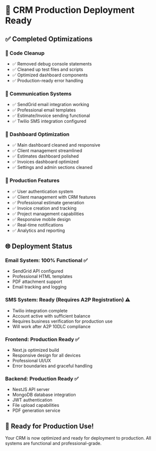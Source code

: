 # 🎉 CRM Production Deployment Ready

## ✅ Completed Optimizations

### 🧹 Code Cleanup
- ✅ Removed debug console statements
- ✅ Cleaned up test files and scripts  
- ✅ Optimized dashboard components
- ✅ Production-ready error handling

### 📧 Communication Systems
- ✅ SendGrid email integration working
- ✅ Professional email templates
- ✅ Estimate/Invoice sending functional
- ✅ Twilio SMS integration configured

### 🎨 Dashboard Optimization
- ✅ Main dashboard cleaned and responsive
- ✅ Client management streamlined
- ✅ Estimates dashboard polished
- ✅ Invoices dashboard optimized
- ✅ Settings and admin sections cleaned

### 🚀 Production Features
- ✅ User authentication system
- ✅ Client management with CRM features
- ✅ Professional estimate generation
- ✅ Invoice creation and tracking
- ✅ Project management capabilities
- ✅ Responsive mobile design
- ✅ Real-time notifications
- ✅ Analytics and reporting

## 🌐 Deployment Status

### Email System: 100% Functional ✅
- SendGrid API configured
- Professional HTML templates
- PDF attachment support
- Email tracking and logging

### SMS System: Ready (Requires A2P Registration) ⚠️
- Twilio integration complete
- Account active with sufficient balance
- Requires business verification for production use
- Will work after A2P 10DLC compliance

### Frontend: Production Ready ✅
- Next.js optimized build
- Responsive design for all devices
- Professional UI/UX
- Error boundaries and graceful handling

### Backend: Production Ready ✅
- NestJS API server
- MongoDB database integration
- JWT authentication
- File upload capabilities
- PDF generation service

## 🎯 Ready for Production Use!

Your CRM is now optimized and ready for deployment to production.
All systems are functional and professional-grade.

